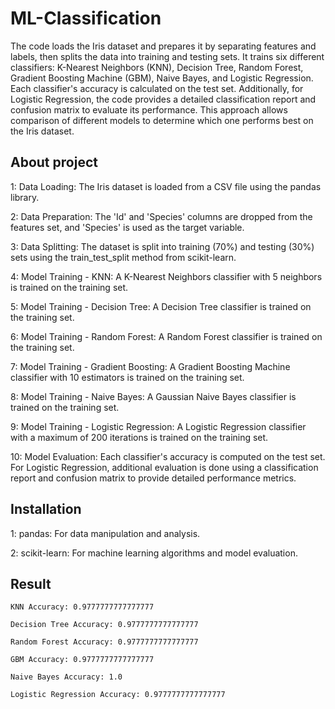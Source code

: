 # ML-Classification
The code loads the Iris dataset and prepares it by separating features and labels, then splits the data into training and testing sets. It trains six different classifiers: K-Nearest Neighbors (KNN), Decision Tree, Random Forest, Gradient Boosting Machine (GBM), Naive Bayes, and Logistic Regression. Each classifier's accuracy is calculated on the test set. Additionally, for Logistic Regression, the code provides a detailed classification report and confusion matrix to evaluate its performance. This approach allows comparison of different models to determine which one performs best on the Iris dataset.

## About project
1: Data Loading: The Iris dataset is loaded from a CSV file using the pandas library.

2: Data Preparation: The 'Id' and 'Species' columns are dropped from the features set, and 'Species' is used as the target variable.

3: Data Splitting: The dataset is split into training (70%) and testing (30%) sets using the train_test_split method from scikit-learn.

4: Model Training - KNN: A K-Nearest Neighbors classifier with 5 neighbors is trained on the training set.

5: Model Training - Decision Tree: A Decision Tree classifier is trained on the training set.

6: Model Training - Random Forest: A Random Forest classifier is trained on the training set.

7: Model Training - Gradient Boosting: A Gradient Boosting Machine classifier with 10 estimators is trained on the training set.

8: Model Training - Naive Bayes: A Gaussian Naive Bayes classifier is trained on the training set.

9: Model Training - Logistic Regression: A Logistic Regression classifier with a maximum of 200 iterations is trained on the training set.

10: Model Evaluation: Each classifier's accuracy is computed on the test set. For Logistic Regression, additional evaluation is done using a classification report and confusion matrix to provide detailed performance metrics.

## Installation
1: pandas: For data manipulation and analysis.

2: scikit-learn: For machine learning algorithms and model evaluation.

## Result
```
KNN Accuracy: 0.9777777777777777

Decision Tree Accuracy: 0.9777777777777777

Random Forest Accuracy: 0.9777777777777777

GBM Accuracy: 0.9777777777777777

Naive Bayes Accuracy: 1.0

Logistic Regression Accuracy: 0.9777777777777777
```
